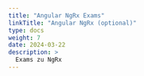 ```yaml
---
title: "Angular NgRx Exams"
linkTitle: "Angular NgRx (optional)"
type: docs
weight: 7
date: 2024-03-22
description: >
  Exams zu NgRx
---
```

